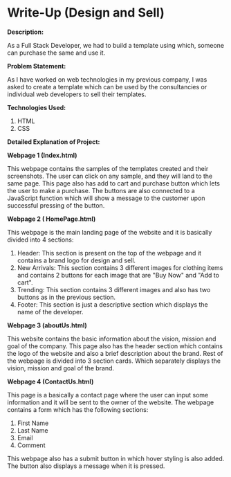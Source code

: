 # Write-Up (Design and Sell)

**Description:**

As a Full Stack Developer, we had to build a template using which, someone can purchase the same and use it.

**Problem Statement:**

As I have worked on web technologies in my previous company, I was asked to create a template which can be used by the consultancies or individual web developers to sell their templates.

**Technologies Used:**

1. HTML
2. CSS

**Detailed Explanation of Project:**

**Webpage 1 (Index.html)**

This webpage contains the samples of the templates created and their screenshots. The user can click on any sample, and they will land to the same page. This page also has add to cart and purchase button which lets the user to make a purchase. The buttons are also connected to a JavaScript function which will show a message to the customer upon successful pressing of the button.

**Webpage 2 ( HomePage.html)**

This webpage is the main landing page of the website and it is basically divided into 4 sections:

1. Header: This section is present on the top of the webpage and it contains a brand logo for design and sell.
2. New Arrivals: This section contains 3 different images for clothing items and contains 2 buttons for each image that are &quot;Buy Now&quot; and &quot;Add to cart&quot;.
3. Trending: This section contains 3 different images and also has two buttons as in the previous section.
4. Footer: This section is just a descriptive section which displays the name of the developer.

**Webpage 3 (aboutUs.html)**

This website contains the basic information about the vision, mission and goal of the company. This page also has the header section which contains the logo of the website and also a brief description about the brand. Rest of the webpage is divided into 3 section cards. Which separately displays the vision, mission and goal of the brand.

**Webpage 4 (ContactUs.html)**

This page is a basically a contact page where the user can input some information and it will be sent to the owner of the website. The webpage contains a form which has the following sections:

1. First Name
2. Last Name
3. Email
4. Comment

This webpage also has a submit button in which hover styling is also added. The button also displays a message when it is pressed.
